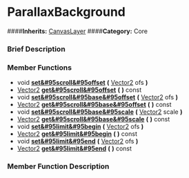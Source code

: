 #  ParallaxBackground  
####**Inherits:** [CanvasLayer](class_canvaslayer)
####**Category:** Core

###  Brief Description  


###  Member Functions 
  * void  **[set&#95scroll&#95offset](#set_scroll_offset)**  **(** [Vector2](class_vector2) ofs  **)**
  * [Vector2](class_vector2)  **[get&#95scroll&#95offset](#get_scroll_offset)**  **(** **)** const
  * void  **[set&#95scroll&#95base&#95offset](#set_scroll_base_offset)**  **(** [Vector2](class_vector2) ofs  **)**
  * [Vector2](class_vector2)  **[get&#95scroll&#95base&#95offset](#get_scroll_base_offset)**  **(** **)** const
  * void  **[set&#95scroll&#95base&#95scale](#set_scroll_base_scale)**  **(** [Vector2](class_vector2) scale  **)**
  * [Vector2](class_vector2)  **[get&#95scroll&#95base&#95scale](#get_scroll_base_scale)**  **(** **)** const
  * void  **[set&#95limit&#95begin](#set_limit_begin)**  **(** [Vector2](class_vector2) ofs  **)**
  * [Vector2](class_vector2)  **[get&#95limit&#95begin](#get_limit_begin)**  **(** **)** const
  * void  **[set&#95limit&#95end](#set_limit_end)**  **(** [Vector2](class_vector2) ofs  **)**
  * [Vector2](class_vector2)  **[get&#95limit&#95end](#get_limit_end)**  **(** **)** const

###  Member Function Description  

